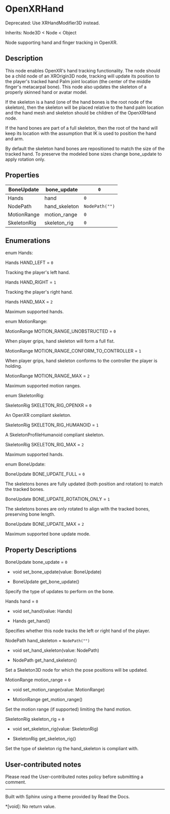 # OpenXRHand

Deprecated: Use XRHandModifier3D instead.

Inherits: Node3D < Node < Object

Node supporting hand and finger tracking in OpenXR.

## Description

This node enables OpenXR's hand tracking functionality. The node should be a
child node of an XROrigin3D node, tracking will update its position to the
player's tracked hand Palm joint location (the center of the middle finger's
metacarpal bone). This node also updates the skeleton of a properly skinned
hand or avatar model.

If the skeleton is a hand (one of the hand bones is the root node of the
skeleton), then the skeleton will be placed relative to the hand palm location
and the hand mesh and skeleton should be children of the OpenXRHand node.

If the hand bones are part of a full skeleton, then the root of the hand will
keep its location with the assumption that IK is used to position the hand and
arm.

By default the skeleton hand bones are repositioned to match the size of the
tracked hand. To preserve the modeled bone sizes change bone_update to apply
rotation only.

## Properties

BoneUpdate | bone_update | `0`  
---|---|---  
Hands | hand | `0`  
NodePath | hand_skeleton | `NodePath("")`  
MotionRange | motion_range | `0`  
SkeletonRig | skeleton_rig | `0`  
  
## Enumerations

enum Hands:

Hands HAND_LEFT = `0`

Tracking the player's left hand.

Hands HAND_RIGHT = `1`

Tracking the player's right hand.

Hands HAND_MAX = `2`

Maximum supported hands.

enum MotionRange:

MotionRange MOTION_RANGE_UNOBSTRUCTED = `0`

When player grips, hand skeleton will form a full fist.

MotionRange MOTION_RANGE_CONFORM_TO_CONTROLLER = `1`

When player grips, hand skeleton conforms to the controller the player is
holding.

MotionRange MOTION_RANGE_MAX = `2`

Maximum supported motion ranges.

enum SkeletonRig:

SkeletonRig SKELETON_RIG_OPENXR = `0`

An OpenXR compliant skeleton.

SkeletonRig SKELETON_RIG_HUMANOID = `1`

A SkeletonProfileHumanoid compliant skeleton.

SkeletonRig SKELETON_RIG_MAX = `2`

Maximum supported hands.

enum BoneUpdate:

BoneUpdate BONE_UPDATE_FULL = `0`

The skeletons bones are fully updated (both position and rotation) to match
the tracked bones.

BoneUpdate BONE_UPDATE_ROTATION_ONLY = `1`

The skeletons bones are only rotated to align with the tracked bones,
preserving bone length.

BoneUpdate BONE_UPDATE_MAX = `2`

Maximum supported bone update mode.

## Property Descriptions

BoneUpdate bone_update = `0`

  * void set_bone_update(value: BoneUpdate)

  * BoneUpdate get_bone_update()

Specify the type of updates to perform on the bone.

Hands hand = `0`

  * void set_hand(value: Hands)

  * Hands get_hand()

Specifies whether this node tracks the left or right hand of the player.

NodePath hand_skeleton = `NodePath("")`

  * void set_hand_skeleton(value: NodePath)

  * NodePath get_hand_skeleton()

Set a Skeleton3D node for which the pose positions will be updated.

MotionRange motion_range = `0`

  * void set_motion_range(value: MotionRange)

  * MotionRange get_motion_range()

Set the motion range (if supported) limiting the hand motion.

SkeletonRig skeleton_rig = `0`

  * void set_skeleton_rig(value: SkeletonRig)

  * SkeletonRig get_skeleton_rig()

Set the type of skeleton rig the hand_skeleton is compliant with.

## User-contributed notes

Please read the User-contributed notes policy before submitting a comment.

* * *

Built with Sphinx using a theme provided by Read the Docs.

  *[void]: No return value.

